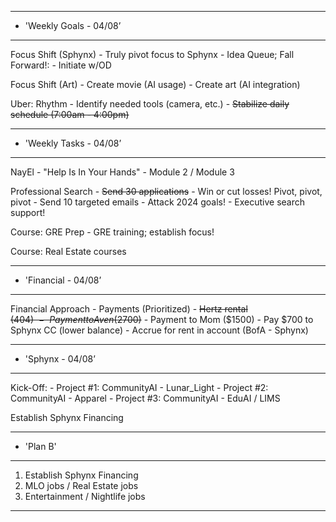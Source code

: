 
**********************************************************************
*	'Weekly Goals - 04/08’
**********************************************************************
Focus Shift (Sphynx)
	- Truly pivot focus to Sphynx
		- Idea Queue; Fall Forward!:
		-  Initiate w/OD

Focus Shift (Art)
	- Create movie (AI usage)
	- Create art (AI integration)

Uber: Rhythm
	- Identify needed tools (camera, etc.)
	- ~~Stabilize daily schedule (7:00am - 4:00pm)~~

**********************************************************************
*	'Weekly Tasks - 04/08’
**********************************************************************

NayEl
	- "Help Is In Your Hands"
		- Module 2 / Module 3

Professional Search
	- ~~Send 30 applications~~
	    - Win or cut losses! Pivot, pivot, pivot
	- Send 10 targeted emails
	    - Attack 2024 goals!
	    - Executive search support!

Course: GRE Prep 
	- GRE training; establish focus!

Course: Real Estate courses

**********************************************************************
*	'Financial - 04/08’
**********************************************************************
Financial Approach
	- Payments (Prioritized)
		- ~~Hertz rental ($404)~~
		- ~~Payment to Aven ($2700)~~
		- Payment to Mom ($1500)
	- Pay $700 to Sphynx CC (lower balance)
	- Accrue for rent in account (BofA - Sphynx)

**********************************************************************
*	'Sphynx - 04/08’
**********************************************************************
Kick-Off:
	- Project #1: CommunityAI - Lunar_Light
	- Project #2: CommunityAI - Apparel
	- Project #3: CommunityAI - EduAI / LIMS
	
Establish Sphynx Financing 


**********************************************************************
*	'Plan B'
**********************************************************************

1) Establish Sphynx Financing
2) MLO jobs / Real Estate jobs
3) Entertainment / Nightlife jobs

**********************************************************************
